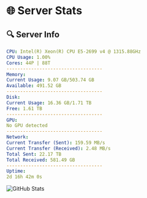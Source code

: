 # 🌐 Server Stats
## 🔍 Server Info
```yaml
CPU: Intel(R) Xeon(R) CPU E5-2699 v4 @ 1315.88GHz
CPU Usage: 1.00%
Cores: 44P | 88T
-----------------------------------
Memory:
Current Usage: 9.07 GB/503.74 GB
Available: 491.52 GB
-----------------------------------
Disk:
Current Usage: 16.36 GB/1.71 TB
Free: 1.61 TB
-----------------------------------
GPU:
No GPU detected
-----------------------------------
Network:
Current Transfer (Sent): 159.59 MB/s
Current Transfer (Received): 2.48 MB/s
Total Sent: 22.17 TB
Total Received: 581.49 GB
-----------------------------------
Uptime:
2d 16h 42m 0s
```
![GitHub Stats](https://img.shields.io/badge/Updated-2025-02-10_15:25:18-blue)